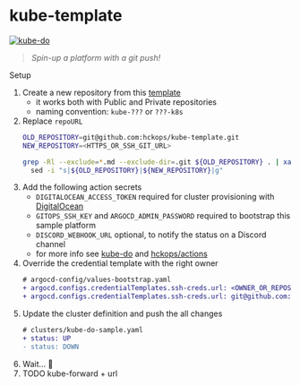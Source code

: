 # kube-template

[![kube-do](https://github.com/hckops/kube-template/actions/workflows/kube-do.yml/badge.svg)](https://github.com/hckops/kube-template/actions/workflows/kube-do.yml)

> *Spin-up a platform with a git push!*

Setup
1. Create a new repository from this [template](https://github.com/hckops/kube-template/generate)
    - it works both with Public and Private repositories
    - naming convention: `kube-???` or `???-k8s`
2. Replace `repoURL`
    ```bash
    OLD_REPOSITORY=git@github.com:hckops/kube-template.git
    NEW_REPOSITORY=<HTTPS_OR_SSH_GIT_URL>

    grep -Rl --exclude=*.md --exclude-dir=.git ${OLD_REPOSITORY} . | xargs \
      sed -i "s|${OLD_REPOSITORY}|${NEW_REPOSITORY}|g"
    ```
3. Add the following action secrets
    * `DIGITALOCEAN_ACCESS_TOKEN` required for cluster provisioning with [DigitalOcean](https://cloud.digitalocean.com)
    - `GITOPS_SSH_KEY` and `ARGOCD_ADMIN_PASSWORD` required to bootstrap this sample platform
    - `DISCORD_WEBHOOK_URL` optional, to notify the status on a Discord channel
    - for more info see [kube-do](.github/workflows/kube-do.yml) and [hckops/actions](https://github.com/hckops/actions)
4. Override the credential template with the right owner
    ```diff
    # argocd-config/values-bootstrap.yaml
    + argocd.configs.credentialTemplates.ssh-creds.url: <OWNER_OR_REPOSITORY>
    + argocd.configs.credentialTemplates.ssh-creds.url: git@github.com:hckops
    ```
4. Update the cluster definition and push the all changes
    ```diff
    # clusters/kube-do-sample.yaml
    + status: UP
    - status: DOWN
    ```
5. Wait... :rocket:
6. TODO kube-forward + url
